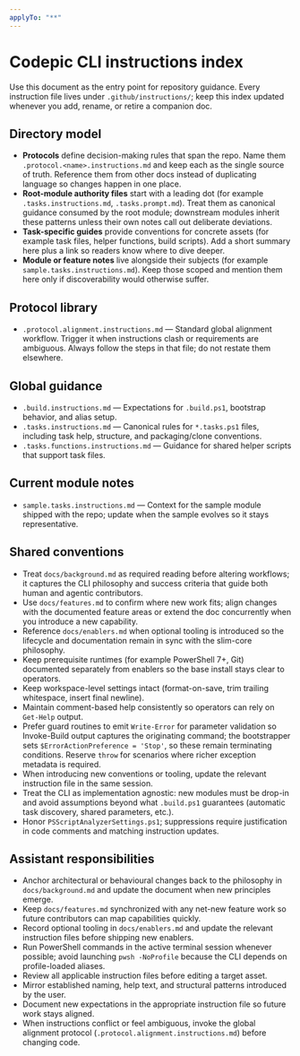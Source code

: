 ```yaml
---
applyTo: "**"
---
```


# Codepic CLI instructions index

Use this document as the entry point for repository guidance. Every instruction file lives under `.github/instructions/`; keep this index updated whenever you add, rename, or retire a companion doc.

## Directory model

- **Protocols** define decision-making rules that span the repo. Name them `.protocol.<name>.instructions.md` and keep each as the single source of truth. Reference them from other docs instead of duplicating language so changes happen in one place.
- **Root-module authority files** start with a leading dot (for example `.tasks.instructions.md`, `.tasks.prompt.md`). Treat them as canonical guidance consumed by the root module; downstream modules inherit these patterns unless their own notes call out deliberate deviations.
- **Task-specific guides** provide conventions for concrete assets (for example task files, helper functions, build scripts). Add a short summary here plus a link so readers know where to dive deeper.
- **Module or feature notes** live alongside their subjects (for example `sample.tasks.instructions.md`). Keep those scoped and mention them here only if discoverability would otherwise suffer.

## Protocol library

- `.protocol.alignment.instructions.md` — Standard global alignment workflow. Trigger it when instructions clash or requirements are ambiguous. Always follow the steps in that file; do not restate them elsewhere.

## Global guidance

- `.build.instructions.md` — Expectations for `.build.ps1`, bootstrap behavior, and alias setup.
- `.tasks.instructions.md` — Canonical rules for `*.tasks.ps1` files, including task help, structure, and packaging/clone conventions.
- `.tasks.functions.instructions.md` — Guidance for shared helper scripts that support task files.

## Current module notes

- `sample.tasks.instructions.md` — Context for the sample module shipped with the repo; update when the sample evolves so it stays representative.

## Shared conventions

- Treat `docs/background.md` as required reading before altering workflows; it captures the CLI philosophy and success criteria that guide both human and agentic contributors.
- Use `docs/features.md` to confirm where new work fits; align changes with the documented feature areas or extend the doc concurrently when you introduce a new capability.
- Reference `docs/enablers.md` when optional tooling is introduced so the lifecycle and documentation remain in sync with the slim-core philosophy.
- Keep prerequisite runtimes (for example PowerShell 7+, Git) documented separately from enablers so the base install stays clear to operators.
- Keep workspace-level settings intact (format-on-save, trim trailing whitespace, insert final newline).
- Maintain comment-based help consistently so operators can rely on `Get-Help` output.
- Prefer guard routines to emit `Write-Error` for parameter validation so Invoke-Build output captures the originating command; the bootstrapper sets `$ErrorActionPreference = 'Stop'`, so these remain terminating conditions. Reserve `throw` for scenarios where richer exception metadata is required.
- When introducing new conventions or tooling, update the relevant instruction file in the same session.
- Treat the CLI as implementation agnostic: new modules must be drop-in and avoid assumptions beyond what `.build.ps1` guarantees (automatic task discovery, shared parameters, etc.).
- Honor `PSScriptAnalyzerSettings.ps1`; suppressions require justification in code comments and matching instruction updates.

## Assistant responsibilities

- Anchor architectural or behavioural changes back to the philosophy in `docs/background.md` and update the document when new principles emerge.
- Keep `docs/features.md` synchronized with any net-new feature work so future contributors can map capabilities quickly.
- Record optional tooling in `docs/enablers.md` and update the relevant instruction files before shipping new enablers.
- Run PowerShell commands in the active terminal session whenever possible; avoid launching `pwsh -NoProfile` because the CLI depends on profile-loaded aliases.
- Review all applicable instruction files before editing a target asset.
- Mirror established naming, help text, and structural patterns introduced by the user.
- Document new expectations in the appropriate instruction file so future work stays aligned.
- When instructions conflict or feel ambiguous, invoke the global alignment protocol (`.protocol.alignment.instructions.md`) before changing code.
